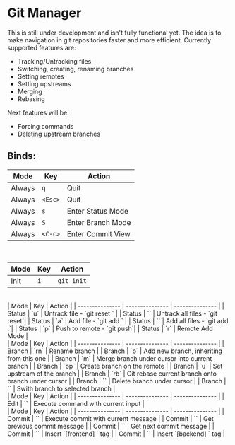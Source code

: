 # Git Manager

This is still under development and isn't fully functional yet. The idea is to make navigation in git repositories faster and more efficient. Currently supported features are:

- Tracking/Untracking files 
- Switching, creating, renaming branches
- Setting remotes
- Setting upstreams
- Merging
- Rebasing

Next features will be:

- Forcing commands
- Deleting upstream branches


## Binds:
| Mode | Key | Action | 
| --------------- | --------------- | --------------- | 
| Always | `q` | Quit | 
| Always | `<Esc>` | Quit | 
| Always | `s` | Enter Status Mode| 
| Always | `S` | Enter Branch Mode| 
| Always | `<C-c>` | Enter Commit View | 
<br>

| Mode | Key | Action | 
| --------------- | --------------- | --------------- | 
| Init | `i` | `git init`| 
<br>
| Mode | Key | Action | 
| --------------- | --------------- | --------------- | 
| Status | `u` | Untrack file - `git reset <file>` | 
| Status | `<C-u>` | Untrack all files - `git reset`| 
| Status | `a` | Add file - `git add <file>` | 
| Status | `<C-a>` | Add all files - `git add .`| 
| Status | `p` | Push to remote - `git push`| 
| Status | `<C-p>r` | Remote Add Mode | 
<br>
| Mode | Key | Action | 
| --------------- | --------------- | --------------- | 
| Branch | `rn` | Rename branch | 
| Branch | `o` | Add new branch, inheriting from this one | 
| Branch | `m` | Merge branch under cursor into current branch | 
| Branch | `bp` | Create branch on the remote |
| Branch | `u` | Set upstream of the branch | 
| Branch | `rb` | Git rebase current branch onto branch under cursor | 
| Branch | `<C-s>` | Delete branch under cursor | 
| Branch | `<CR>` | Swith branch to selected branch | 
<br>
| Mode | Key | Action | 
| --------------- | --------------- | --------------- | 
| Edit | `<C-CR>` | Execute command with current input | 
<br>
| Mode | Key | Action | 
| --------------- | --------------- | --------------- | 
| Commit | `<C-CR>` | Execute commit with current message | 
| Commit | `<UP>` | Get previous commit message | 
| Commit | `<DOWN>` | Get next commit message | 
| Commit | `<C-f>` | Insert `[frontend] ` tag | 
| Commit | `<C-b>` | Insert `[backend] ` tag | 
<br>
